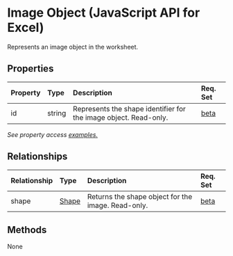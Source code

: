 # Image Object (JavaScript API for Excel)

Represents an image object in the worksheet.

## Properties

| Property	   | Type	|Description| Req. Set|
|:---------------|:--------|:----------|:----|
|id|string|Represents the shape identifier for the image object. Read-only.|[beta](../requirement-sets/excel-api-requirement-sets.md)|

_See property access [examples.](#property-access-examples)_

## Relationships
| Relationship | Type	|Description| Req. Set|
|:---------------|:--------|:----------|:----|
|shape|[Shape](shape.md)|Returns the shape object for the image. Read-only.|[beta](../requirement-sets/excel-api-requirement-sets.md)|

## Methods
None

